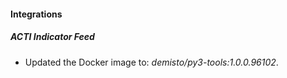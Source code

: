 
#### Integrations

##### ACTI Indicator Feed
- Updated the Docker image to: *demisto/py3-tools:1.0.0.96102*.



